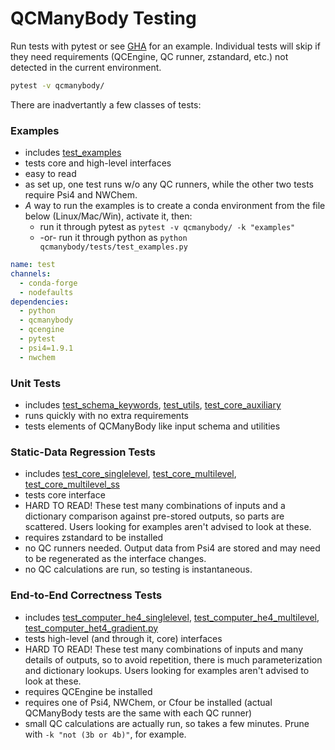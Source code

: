 # QCManyBody Testing

Run tests with pytest or see [GHA](/.github/workflows/ci.yml) for an example. Individual tests will skip if they need
requirements (QCEngine, QC runner, zstandard, etc.) not detected in the current environment.

```bash
pytest -v qcmanybody/
```

There are inadvertantly a few classes of tests:

### Examples

* includes [test_examples](test_examples.py)
* tests core and high-level interfaces
* easy to read
* as set up, one test runs w/o any QC runners, while the other two tests require Psi4 and NWChem.
* _A_ way to run the examples is to create a conda environment from the file below (Linux/Mac/Win), activate it, then:
  * run it through pytest as `pytest -v qcmanybody/ -k "examples"`
  * -or- run it through python as `python qcmanybody/tests/test_examples.py`

```yaml
name: test
channels:
  - conda-forge
  - nodefaults
dependencies:
  - python
  - qcmanybody
  - qcengine
  - pytest
  - psi4=1.9.1
  - nwchem
```

### Unit Tests

* includes [test_schema_keywords](test_schema_keywords.py), [test_utils](test_utils.py), [test_core_auxiliary](test_core_auxiliary.py)
* runs quickly with no extra requirements
* tests elements of QCManyBody like input schema and utilities

### Static-Data Regression Tests

* includes [test_core_singlelevel](test_core_singlelevel.py), [test_core_multilevel](test_core_multilevel.py), [test_core_multilevel_ss](test_core_multilevel_ss.py)
* tests core interface
* HARD TO READ! These test many combinations of inputs and a dictionary comparison against pre-stored outputs, so parts
  are scattered. Users looking for examples aren't advised to look at these.
* requires zstandard to be installed
* no QC runners needed. Output data from Psi4 are stored and may need to be regenerated as the interface changes.
* no QC calculations are run, so testing is instantaneous.

### End-to-End Correctness Tests

* includes [test_computer_he4_singlelevel](test_computer_he4_singlelevel.py), [test_computer_he4_multilevel](test_computer_he4_multilevel.py), [test_computer_het4_gradient.py](test_computer_het4_gradient.py)
* tests high-level (and through it, core) interfaces
* HARD TO READ! These test many combinations of inputs and many details of outputs, so to avoid repetition, there is
  much parameterization and dictionary lookups. Users looking for examples aren't advised to look at these.
* requires QCEngine be installed
* requires one of Psi4, NWChem, or Cfour be installed (actual QCManyBody tests are the same with each QC runner)
* small QC calculations are actually run, so takes a few minutes. Prune with `-k "not (3b or 4b)"`, for example.
